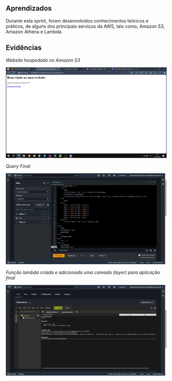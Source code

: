 
## Aprendizados

Durante esta sprint, foram desenvolvidos conhecimentos teóricos e práticos, de alguns dos principais serviços da AWS, tais como, Amazon S3, Amazon Athena e Lambda.

## Evidências

_Website hospedado no Amazon S3_

![LAB - AWS S3](evidencias/aws-s3-lab/website-hospedado.jpg)

_Query Final_

![LAB - AWS Athena](evidencias/aws-athena-lab/evidence-query.jpg)

_Função lambda criada e adicionada uma camada (layer) para aplicação final_

![LAB - AWS Lambda](evidencias/aws-lambda-lab/status-code-response.jpg)